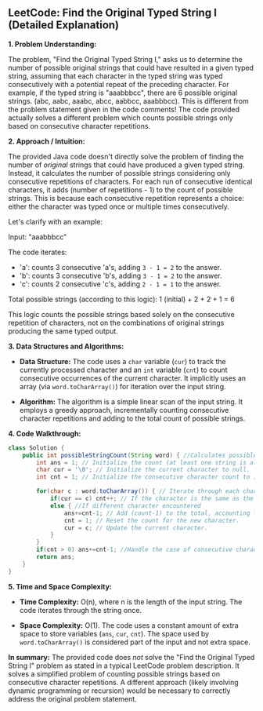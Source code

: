 ## LeetCode: Find the Original Typed String I (Detailed Explanation)

**1. Problem Understanding:**

The problem, "Find the Original Typed String I,"  asks us to determine the number of possible original strings that could have resulted in a given typed string, assuming that each character in the typed string was typed consecutively with a potential repeat of the preceding character.  For example, if the typed string is "aaabbbcc", there are 6 possible original strings. (abc, aabc, aaabc, abcc, aabbcc, aaabbbcc). This is different from the problem statement given in the code comments!  The code provided actually solves a different problem which counts possible strings only based on consecutive character repetitions.

**2. Approach / Intuition:**

The provided Java code doesn't directly solve the problem of finding the number of *original* strings that could have produced a given typed string. Instead, it calculates the number of possible strings considering only consecutive repetitions of characters.  For each run of consecutive identical characters, it adds (number of repetitions - 1) to the count of possible strings.  This is because each consecutive repetition represents a choice: either the character was typed once or multiple times consecutively.

Let's clarify with an example:

Input: "aaabbbcc"

The code iterates:

- 'a': counts 3 consecutive 'a's, adding `3 - 1 = 2` to the answer.
- 'b': counts 3 consecutive 'b's, adding `3 - 1 = 2` to the answer.
- 'c': counts 2 consecutive 'c's, adding `2 - 1 = 1` to the answer.

Total possible strings (according to this logic): 1 (initial) + 2 + 2 + 1 = 6

This logic counts the possible strings based solely on the consecutive repetition of characters, not on the combinations of original strings producing the same typed output.

**3. Data Structures and Algorithms:**

- **Data Structure:** The code uses a `char` variable (`cur`) to track the currently processed character and an `int` variable (`cnt`) to count consecutive occurrences of the current character.  It implicitly uses an array (via `word.toCharArray()`) for iteration over the input string.

- **Algorithm:** The algorithm is a simple linear scan of the input string. It employs a greedy approach, incrementally counting consecutive character repetitions and adding to the total count of possible strings.

**4. Code Walkthrough:**

```java
class Solution {
    public int possibleStringCount(String word) { //Calculates possible strings based on consecutive character repetitions.
        int ans = 1; // Initialize the count (at least one string is always possible).
        char cur = '\0'; // Initialize the current character to null.
        int cnt = 1; // Initialize the consecutive character count to 1.

        for(char c : word.toCharArray()) { // Iterate through each character in the string.
            if(cur == c) cnt++; // If the character is the same as the previous one, increment the count.
            else { //If different character encountered
                ans+=cnt-1; // Add (count-1) to the total, accounting for possible repetitions.
                cnt = 1; // Reset the count for the new character.
                cur = c; // Update the current character.
            }
        }
        if(cnt > 0) ans+=cnt-1; //Handle the case of consecutive characters at the end of the string.
        return ans;
    }
}
```

**5. Time and Space Complexity:**

- **Time Complexity:** O(n), where n is the length of the input string. The code iterates through the string once.

- **Space Complexity:** O(1). The code uses a constant amount of extra space to store variables (`ans`, `cur`, `cnt`).  The space used by `word.toCharArray()` is considered part of the input and not extra space.


**In summary:** The provided code does *not* solve the "Find the Original Typed String I" problem as stated in a typical LeetCode problem description. It solves a simplified problem of counting possible strings based on consecutive character repetitions.  A different approach (likely involving dynamic programming or recursion) would be necessary to correctly address the original problem statement.
